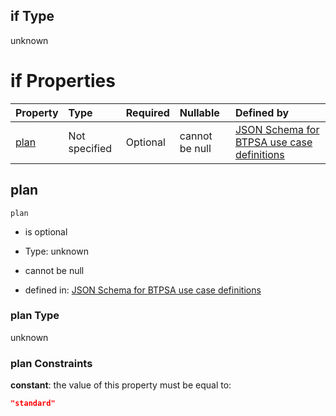 ## if Type

unknown

# if Properties

| Property      | Type          | Required | Nullable       | Defined by                                                                                                                                                                                                                                  |
| :------------ | :------------ | :------- | :------------- | :------------------------------------------------------------------------------------------------------------------------------------------------------------------------------------------------------------------------------------------ |
| [plan](#plan) | Not specified | Optional | cannot be null | [JSON Schema for BTPSA use case definitions](btpsa-usecase-properties-services-items-allof-2-then-allof-43-then-allof-1-if-properties-plan.md "undefined#/properties/services/items/allOf/2/then/allOf/43/then/allOf/1/if/properties/plan") |

## plan



`plan`

*   is optional

*   Type: unknown

*   cannot be null

*   defined in: [JSON Schema for BTPSA use case definitions](btpsa-usecase-properties-services-items-allof-2-then-allof-43-then-allof-1-if-properties-plan.md "undefined#/properties/services/items/allOf/2/then/allOf/43/then/allOf/1/if/properties/plan")

### plan Type

unknown

### plan Constraints

**constant**: the value of this property must be equal to:

```json
"standard"
```
